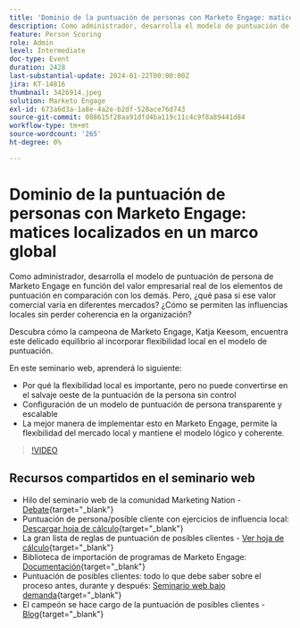 ```yaml
---
title: 'Dominio de la puntuación de personas con Marketo Engage: matices localizados en un marco global'
description: Como administrador, desarrolla el modelo de puntuación de persona de Marketo Engage en función del valor empresarial real de los elementos de puntuación en comparación con los demás. Pero, ¿qué pasa si ese valor comercial varía en diferentes mercados? ¿Cómo se permiten las influencias locales sin perder coherencia en la organización? Descubra cómo encuentra el equilibrio al crear flexibilidad local en el modelo de puntuación.
feature: Person Scoring
role: Admin
level: Intermediate
doc-type: Event
duration: 2428
last-substantial-update: 2024-01-22T00:00:00Z
jira: KT-14816
thumbnail: 3426914.jpeg
solution: Marketo Engage
exl-id: 673a6d3a-1a8e-4a2e-b2df-528ace76d743
source-git-commit: 088615f28aa91dfd4ba119c11c4c9f8a89441d84
workflow-type: tm+mt
source-wordcount: '265'
ht-degree: 0%

---
```


# Dominio de la puntuación de personas con Marketo Engage: matices localizados en un marco global

Como administrador, desarrolla el modelo de puntuación de persona de Marketo Engage en función del valor empresarial real de los elementos de puntuación en comparación con los demás. Pero, ¿qué pasa si ese valor comercial varía en diferentes mercados? ¿Cómo se permiten las influencias locales sin perder coherencia en la organización?

Descubra cómo la campeona de Marketo Engage, Katja Keesom, encuentra este delicado equilibrio al incorporar flexibilidad local en el modelo de puntuación.

En este seminario web, aprenderá lo siguiente:

* Por qué la flexibilidad local es importante, pero no puede convertirse en el salvaje oeste de la puntuación de la persona sin control
* Configuración de un modelo de puntuación de persona transparente y escalable
* La mejor manera de implementar esto en Marketo Engage, permite la flexibilidad del mercado local y mantiene el modelo lógico y coherente.

>[!VIDEO](https://video.tv.adobe.com/v/3426914/?learn=on)

## Recursos compartidos en el seminario web

* Hilo del seminario web de la comunidad Marketing Nation - [Debate](https://nation.marketo.com/t5/product-discussions/learn-from-your-peers-webinar-person-scoring-mastery-with/m-p/343084#M194864){target="_blank"}
* Puntuación de persona/posible cliente con ejercicios de influencia local: [Descargar hoja de cálculo](../../assets/marketo/build-scoring-model-and-local-flexibility-scoring-worksheet.docx){target="_blank"}
* La gran lista de reglas de puntuación de posibles clientes - [Ver hoja de cálculo](https://go.marketo.com/rs/561-HYG-937/images/Marketo-Lead-Scoring.pdf){target="_blank"}
* Biblioteca de importación de programas de Marketo Engage: [Documentación](https://experienceleague.adobe.com/docs/marketo/using/product-docs/core-marketo-concepts/programs/program-library/program-import-library-overview.html){target="_blank"}
* Puntuación de posibles clientes: todo lo que debe saber sobre el proceso antes, durante y después: [Seminario web bajo demanda](https://business.adobe.com/summit/2020/all-about-the-before-during-and-after-of-lead-scoring.html){target="_blank"}
* El campeón se hace cargo de la puntuación de posibles clientes - [Blog](https://nation.marketo.com/t5/product-blogs/marketo-success-series-lead-scoring/ba-p/309849){target="_blank"}
